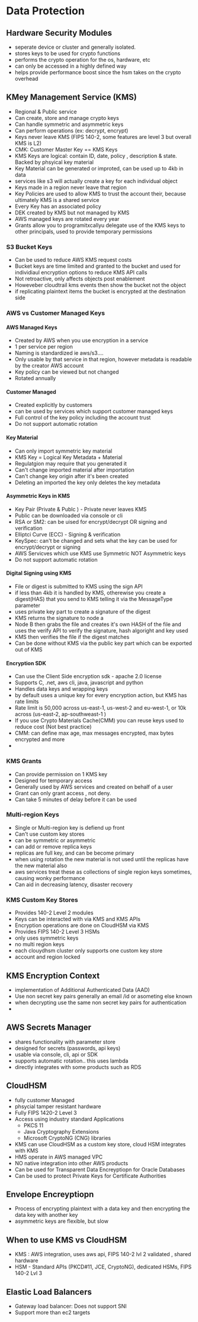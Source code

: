 # Data Protection

## Hardware Security Modules

- seperate device or cluster and generally isolated.
- stores keys to be used for crypto functions 
- performs the crypto operation for the os, hardware, etc
- can only be accessed in a highly defined way 
- helps provide performance boost since the hsm takes on the crypto overhead

## KMey Management Service (KMS)

- Regional & Public service
- Can create, store and manage crypto keys
- Can handle symmetric and asymmetric keys
- Can perform operations (ex: decrypt, encrypt)
- Keys never leave KMS (FIPS 140-2, some features are level 3 but overall KMS is L2)
- CMK: Customer Master Key == KMS Keys
- KMS Keys are logical: contain ID, date, policy , description & state. Backed by phsyical key material
- Key Material can be generated or improted, can be used up to 4kb in data
- services like s3 will actually create a key for each individual object
- Keys made in a region never leave that region
- Key Policies are used to allow KMS to trust the account their, because ultimately KMS is a shared service
- Every Key has an associated policy 
- DEK created by KMS but not managed by KMS
- AWS managed keys are rotated every year
- Grants allow you to programitxcallyu delegate use of the KMS keys to other principals, used to provide temporary permissions


### S3 Bucket Keys

- Can be used to reduce AWS KMS request costs
- Bucket keys are time limited and granted to the bucket and used for individiaul encryption options to reduce KMS API calls
- Not retroactive, only affects objects post enablement
- Howeveber cloudtrail kms events then show the bucket not the object
- if replicating plaintext items the bucket is encrypted at the destination side 

### AWS vs Customer Managed Keys

#### AWS Managed Keys

- Created by AWS when you use encryption in a service
- 1 per service per region
- Naming is standardized ie aws/s3....
- Only usable by that service in that region, however metadata is readable by the creator AWS account
- Key policy can be viewed but not changed
- Rotated annually

#### Customer Managed

- Created explicitly by customers
- can be used by services which support customer managed keys
- Full control of the key policy including the account trust
- Do not support automatic rotation

#### Key Material

 - Can only import symmetric key material
 - KMS Key = Logical Key Metadata + Material 
 - Regulatgion may require that you generated it
 - Can't change imported material after importation
 - Can't change key origin after it's been created
 - Deleting an imported the key only deletes the key metadata 


 #### Asymmetric Keys in KMS

 - Key Pair (Private & Publc ) - Private never leaves KMS
 - Public can be downloaded via console or cli 
 - RSA or SM2: can be uised for encrypt/decrypt OR signing and verification
 - Elliptci Curve (ECC) - Signing & verification 
 - KeySpec: can't be changed and sets what the key can be used for encrypt/decrypt or signing
 - AWS Servicves which use KMS use Symmetric NOT Asymmetric keys
 - Do not support automatic rotation


 #### Digital Signing using KMS

  - File or digest is submitted to KMS using the sign API
  - if less than 4kb it is handled by KMS, otherewise you create a digest(HAS) that you send to KMS telling it via the MessageType parameter
  - uses private key part to create a signature of the digest 
  - KMS returns the signature to node a
  - Node B then grabs the file and creates it's own HASH of the file and uses the verify API to verify the signature, hash algoright and key used
  - KMS then verifies the file if the digest matches
  - Can be done without KMS via the public key part which can be exported out of KMS


#### Encryption SDK

- Can use the Client Side encryption sdk - apache 2.0 license
- Supports C, .net, aws cli, java, javascript and python
- Handles data keys and wrapping keys
- by default uses a unique key for every encryption action, but KMS has rate limits 
- Rate limit is 50,000 across us-east-1, us-west-2 and eu-west-1, or 10k across (us-east-2, ap-southweast-1 ) 
- If you use Crypto Materials Cache(CMM) you can reuse keys used to reduce cost (Not best practice)
- CMM: can define max age, max messages encrypted, max bytes encrypted and more
- 

### KMS Grants

- Can provide permission on 1 KMS key 
- Designed for temporary access 
- Generally used by AWS services and created on behalf of a user
- Grant can only grant access , not deny.
- Can take 5 minutes of delay before it can be used

### Multi-region Keys

- Single or Multi-region key is defiend up front
- Can't use custom key stores
- can be symmetric or asymmetric
- can add or remove replica keys 
- replicas are full key, and can be become primary 
- when using rotation the new material is not used until the replicas have the new material also 
- aws services treat these as collections of single region keys sometimes, causing wonky performance
- Can aid in decreasing latency, disaster recovery 

### KMS Custom Key Stores

- Provides 140-2 Level 2 modules
- Keys can be interacted with via KMS and KMS APIs
- Encryption operations are done on CloudHSM via KMS
- Provides FIPS 140-2 Level 3 HSMs
- only uses symmetric keys
- no multi region keys
- each clouydhsm cluster only supports one custom key store
- account and region locked

## KMS Encryption Context

- implementation of Additional Authenticated Data (AAD)
- Use non secret key pairs generally an email /id or asometing else known
- when decrypting use the same non secret key pairs for authentication
- 

## AWS Secrets Manager

- shares functionality with parameter store
- designed for secrets (passwords, api keys)
- usable via console, cli, api or SDK
- supports automatic rotation.. this uses lambda
- directly integrates with some products such as RDS


## CloudHSM

- fully customer Managed
- phsycial tamper resistant hardware
- Fully FIPS 1420-2 Level 3 
- Access using industry standard Applications 
   - PKCS 11
   - Java Cryptography Extensions
   - Microsoft CryptoNG (CNG) libraries
- KMS can use CloudHSM as a custom key store, cloud HSM integrates with KMS
- HMS operate in AWS managed VPC
- NO native integration into other AWS products
- Can be used for Transparent Data Encreyptiopn for Oracle Databases
- Can be used to protect Private Keys for Certificate Authorities 


## Envelope Encreyptiopn

- Process of encrypting plaintext with a data key and then encrypting the data key with another key
- asymmetric keys are flexible, but slow 

## When to use KMS vs CloudHSM

- KMS : AWS integration, uses aws api, FIPS 140-2 lvl 2 validated , shared hardware
- HSM - Standard APIs (PKCD#11, JCE, CryptoNG), dedicated HSMs, FIPS 140-2 Lvl 3

## Elastic Load Balancers

- Gateway load balancer: Does not support SNI
- Support more than ec2 targets
